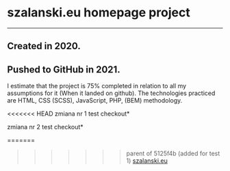 # szalanski.eu homepage project 

--------------------------------
## Created in 2020.
## Pushed to GitHub in 2021.

I estimate that the project is 75% completed in relation to all my assumptions for it (When it landed on github).
The technologies practiced are HTML, CSS (SCSS), JavaScript, PHP, (BEM) methodology.

<<<<<<< HEAD
zmiana nr 1 test checkout*

zmiana nr 2 test checkout*

=======
>>>>>>> parent of 5125f4b (added for test 1)
[szalanski.eu](https://szalanski.eu)
